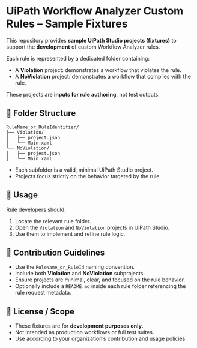 # UiPath Workflow Analyzer Custom Rules – Sample Fixtures

This repository provides **sample UiPath Studio projects (fixtures)** to support the **development** of custom Workflow Analyzer rules.

Each rule is represented by a dedicated folder containing:
- A **Violation** project: demonstrates a workflow that violates the rule.
- A **NoViolation** project: demonstrates a workflow that complies with the rule.

These projects are **inputs for rule authoring**, not test outputs.

## 📁 Folder Structure

```
RuleName_or_RuleIdentifier/
├── Violation/
│   ├── project.json
│   └── Main.xaml
└── NoViolation/
│   ├── project.json
│   └── Main.xaml
```

- Each subfolder is a valid, minimal UiPath Studio project.
- Projects focus strictly on the behavior targeted by the rule.

## 🔧 Usage

Rule developers should:
1. Locate the relevant rule folder.
2. Open the `Violation` and `NoViolation` projects in UiPath Studio.
3. Use them to implement and refine rule logic.

## 📌 Contribution Guidelines

- Use the `RuleName_or_RuleId` naming convention.
- Include both **Violation** and **NoViolation** subprojects.
- Ensure projects are minimal, clear, and focused on the rule behavior.
- Optionally include a `README.md` inside each rule folder referencing the rule request metadata.

## 📄 License / Scope

- These fixtures are for **development purposes only**.
- Not intended as production workflows or full test suites.
- Use according to your organization’s contribution and usage policies.

